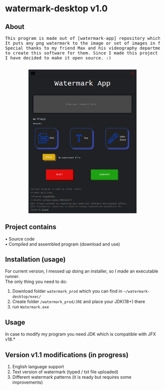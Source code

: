 # watermark-desktop v1.0

## About

<pre>
This program is made out of [watermark-app] repository which is a web version. 
It puts any png watermark to the image or set of images in format of png, jpeg, jpg.
Special thanks to my friend Max and his videography department for giving me an opportunity 
to create this software for them. Since I made this project for free, 
I have decided to make it open source. :)

</pre>

<div align="center">
    <img src="readme_img/screen.png" style="width: 70% " alt="none">
</div>

## Project contains
• Source code <br>
• Compiled and assembled program (download and use)

## Installation (usage)
For current version, I messed up doing an installer, so I made an executable runner.<br>
The only thing you need to do:
1) Download folder ```watermark_prod``` which you can find in ```~/watermark-desktop/exec/```
2) Create folder ```/watermark_prod/JRE``` and place your JDK(18+) there
2) run ```Watermark.exe```

## Usage 
In case to modify my program you need JDK which is compatible with JFX v18.*

## Version v1.1 modifications (in progress)
1) English language support
2) Text version of watermark (typed / txt file uploaded)
3) Different watermark patterns (it is ready but requires some improvements)
